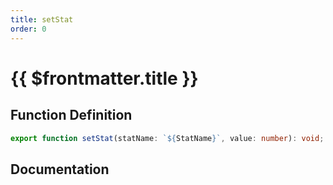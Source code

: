```yaml
---
title: setStat
order: 0
---
```


# {{ $frontmatter.title }}

## Function Definition

```ts
export function setStat(statName: `${StatName}`, value: number): void;
```

## Documentation

<!--@include: ./parts/setStat.md-->
